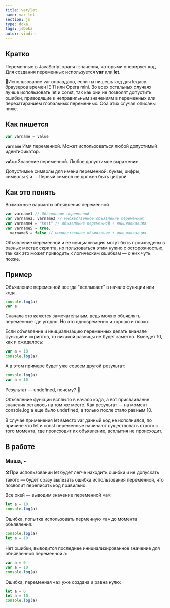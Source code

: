 ```yaml
---
title: var/let
name: var-let
section: js
type: doka
tags: jsDoka
autor: vindi-r
---
```


## Кратко

Переменные в JavaScript хранят значения, которыми оперирует код. Для создания переменных используется **var** или **let**.

🤖Использование var оправдано, если ты пишешь код для legacy браузеров времен IE 11 или Opera mini. Во всех остальных случаях лучше использовать let и const, так как они не позволят допустить ошибки, приводящие к неправильным значениям в переменных или перезатиранием глобальных переменных. Оба этих случая описаны ниже.

## Как пишется

```jsx
var varname = value
```

**`varname`** Имя переменной. Может использоваться любой допустимый идентификатор.

**`value`** Значение переменной. Любое допустимое выражение.

Допустимые символы для имени переменной: буквы, цифры, символы `$` и `_`. Первый символ не должен быть цифрой.

## Как это понять

Возможные варианты объявления переменной

```jsx
var varname1 // Объявление переменной
var varname2, varname3 // множественное объявление переменных
var varname4 = "test" // объявление переменной + инициализация
var varname5 = true,
  varname6 = false // множественное объявление + инициализация
```

Объявление переменной и ее инициализация могут быть произведены в разных местах скрипта, но пользоваться этим нужно с осторожностью, так как это может приводить к логическим ошибкам — о них чуть позже.

## Пример

Объявление переменной всегда "всплывает" в начало функции или кода.

```jsx
console.log(a)
var a
```

Сначала это кажется замечательным, ведь можно объявлять переменные где угодно. Но это одновременно и хорошо и плохо.

Если объявление и инициализацию переменных делать вначале функций и скриптов, то никакой разницы не будет заметно. Выведет 10, как и ожидалось:

```jsx
var a = 10
console.log(a)
```

А в этом примере будет уже совсем другой результат:

```jsx
console.log(a)
var a = 10
```

Результат — undefined, почему? 🤔

Объявление функции всплыло в начало кода, а вот присваивание значения осталось на том же месте. Как результат — на момент console.log а еще было undefined, а только после стало равным 10.

В случае применения let вместо var данный код не исполнился, по причине что let и const переменные начинают существовать строго с того момента, где происходит их объявление, всплытия не происходит.

## В работе

<h3>Миша, <span class="twitter">-</span></h3>

🛠При использовании let будет легче находить ошибки и не допускать такого — будет сразу вылезать ошибка использования переменной, что позволит переписать код правильно.

Все окей — выводим значение переменной «a»:

```jsx
let a = 10
console.log(a)
```

Ошибка, попытка использовать перменную «a» до момента объявления:

```jsx
console.log(a)
let a = 10
```

Нет ошибки, выводится последнее инициализированное значение для объявленной переменной a:

```jsx
var a = 0
var a = 10
console.log(a)
```

Ошибка, переменная «a» уже создана и равна нулю:

```jsx
let a = 0
let a = 10
console.log(a)
```
